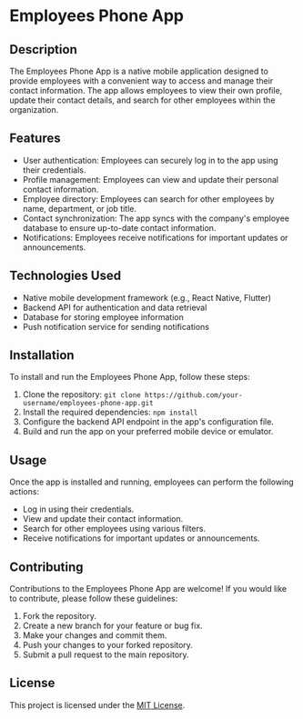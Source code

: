 # Employees Phone App

## Description

The Employees Phone App is a native mobile application designed to provide employees with a convenient way to access and manage their contact information. The app allows employees to view their own profile, update their contact details, and search for other employees within the organization.

## Features

- User authentication: Employees can securely log in to the app using their credentials.
- Profile management: Employees can view and update their personal contact information.
- Employee directory: Employees can search for other employees by name, department, or job title.
- Contact synchronization: The app syncs with the company's employee database to ensure up-to-date contact information.
- Notifications: Employees receive notifications for important updates or announcements.

## Technologies Used

- Native mobile development framework (e.g., React Native, Flutter)
- Backend API for authentication and data retrieval
- Database for storing employee information
- Push notification service for sending notifications

## Installation

To install and run the Employees Phone App, follow these steps:

1. Clone the repository: `git clone https://github.com/your-username/employees-phone-app.git`
2. Install the required dependencies: `npm install`
3. Configure the backend API endpoint in the app's configuration file.
4. Build and run the app on your preferred mobile device or emulator.

## Usage

Once the app is installed and running, employees can perform the following actions:

- Log in using their credentials.
- View and update their contact information.
- Search for other employees using various filters.
- Receive notifications for important updates or announcements.

## Contributing

Contributions to the Employees Phone App are welcome! If you would like to contribute, please follow these guidelines:

1. Fork the repository.
2. Create a new branch for your feature or bug fix.
3. Make your changes and commit them.
4. Push your changes to your forked repository.
5. Submit a pull request to the main repository.

## License

This project is licensed under the [MIT License](LICENSE).
